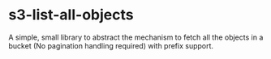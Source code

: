 # s3-list-all-objects
A simple, small library to abstract the mechanism to fetch all the objects in a bucket (No pagination handling required) with prefix support.
